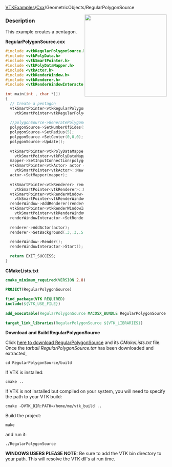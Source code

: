 [VTKExamples](/home/)/[Cxx](/Cxx)/GeometricObjects/RegularPolygonSource

<img align="right" src="https://github.com/lorensen/VTKExamples/blob/gh-pages/Testing/Baseline/GeometricObjects/TestRegularPolygonSource.png?raw=true" width="256" />

### Description
 
This example creates a pentagon.

**RegularPolygonSource.cxx**
```c++
#include <vtkRegularPolygonSource.h>
#include <vtkPolyData.h>
#include <vtkSmartPointer.h>
#include <vtkPolyDataMapper.h>
#include <vtkActor.h>
#include <vtkRenderWindow.h>
#include <vtkRenderer.h>
#include <vtkRenderWindowInteractor.h>
 
int main(int , char *[])
{
  // Create a pentagon
  vtkSmartPointer<vtkRegularPolygonSource> polygonSource = 
    vtkSmartPointer<vtkRegularPolygonSource>::New();
  
  //polygonSource->GeneratePolygonOff();
  polygonSource->SetNumberOfSides(5);
  polygonSource->SetRadius(5);
  polygonSource->SetCenter(0,0,0);
  polygonSource->Update();
  
  vtkSmartPointer<vtkPolyDataMapper> mapper =
    vtkSmartPointer<vtkPolyDataMapper>::New();
  mapper->SetInputConnection(polygonSource->GetOutputPort());
  vtkSmartPointer<vtkActor> actor =
    vtkSmartPointer<vtkActor>::New();
  actor->SetMapper(mapper);
 
  vtkSmartPointer<vtkRenderer> renderer =
    vtkSmartPointer<vtkRenderer>::New();
  vtkSmartPointer<vtkRenderWindow> renderWindow =
    vtkSmartPointer<vtkRenderWindow>::New();
  renderWindow->AddRenderer(renderer);
  vtkSmartPointer<vtkRenderWindowInteractor> renderWindowInteractor =
    vtkSmartPointer<vtkRenderWindowInteractor>::New();
  renderWindowInteractor->SetRenderWindow(renderWindow);
 
  renderer->AddActor(actor);
  renderer->SetBackground(.3,.3,.5); // Background color purple
 
  renderWindow->Render();
  renderWindowInteractor->Start();
 
  return EXIT_SUCCESS;
}
```
**CMakeLists.txt**
```cmake
cmake_minimum_required(VERSION 2.8)
 
PROJECT(RegularPolygonSource)
 
find_package(VTK REQUIRED)
include(${VTK_USE_FILE})
 
add_executable(RegularPolygonSource MACOSX_BUNDLE RegularPolygonSource.cxx)
 
target_link_libraries(RegularPolygonSource ${VTK_LIBRARIES})
```

**Download and Build RegularPolygonSource**

Click [here to download RegularPolygonSource](https://github.com/lorensen/VTKWikiExamplesTarballs/raw/master/RegularPolygonSource.tar) and its *CMakeLists.txt* file.
Once the *tarball RegularPolygonSource.tar* has been downloaded and extracted,
```
cd RegularPolygonSource/build 
```
If VTK is installed:
```
cmake ..
```
If VTK is not installed but compiled on your system, you will need to specify the path to your VTK build:
```
cmake -DVTK_DIR:PATH=/home/me/vtk_build ..
```
Build the project:
```
make
```
and run it:
```
./RegularPolygonSource
```
**WINDOWS USERS PLEASE NOTE:** Be sure to add the VTK bin directory to your path. This will resolve the VTK dll's at run time.


